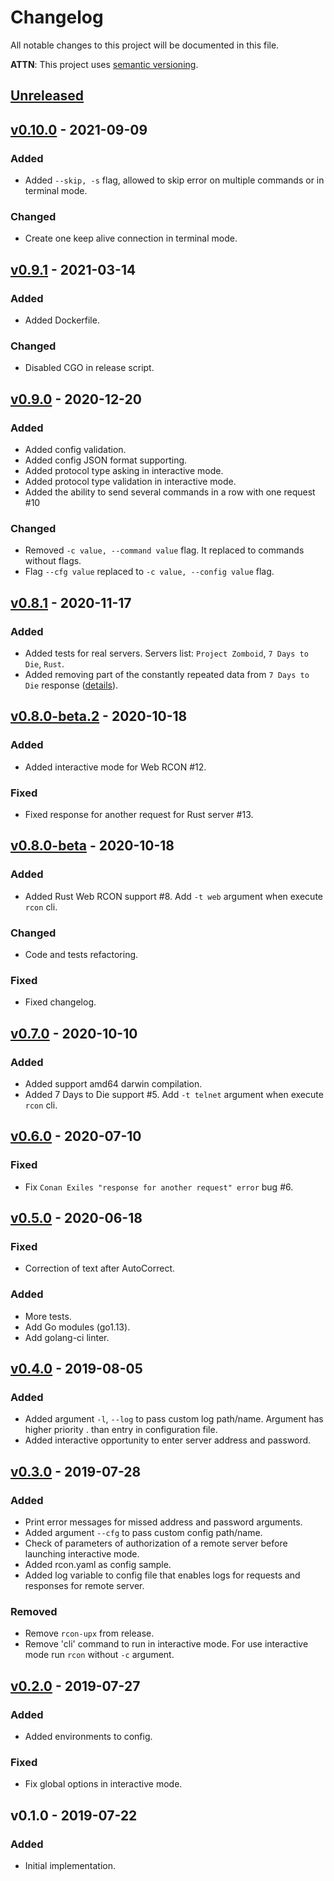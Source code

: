 # Changelog
All notable changes to this project will be documented in this file.

**ATTN**: This project uses [semantic versioning](http://semver.org/).

## [Unreleased]

## [v0.10.0] - 2021-09-09
### Added
- Added `--skip, -s` flag, allowed to skip error on multiple commands or in terminal mode.

### Changed
- Create one keep alive connection in terminal mode.

## [v0.9.1] - 2021-03-14
### Added
- Added Dockerfile. 

### Changed
- Disabled CGO in release script.

## [v0.9.0] - 2020-12-20
### Added
- Added config validation. 
- Added config JSON format supporting. 
- Added protocol type asking in interactive mode.
- Added protocol type validation in interactive mode.
- Added the ability to send several commands in a row with one request #10

### Changed
- Removed `-c value, --command value` flag. It replaced to commands without flags.
- Flag `--cfg value` replaced to `-c value, --config value` flag. 

## [v0.8.1] - 2020-11-17
### Added
- Added tests for real servers. Servers list: `Project Zomboid`, `7 Days to Die`, `Rust`. 
- Added removing part of the constantly repeated data from `7 Days to Die` response ([details](https://github.com/gorcon/telnet/issues/1)). 

## [v0.8.0-beta.2] - 2020-10-18
### Added
- Added interactive mode for Web RCON #12.

### Fixed
- Fixed response for another request for Rust server #13.

## [v0.8.0-beta] - 2020-10-18
### Added
- Added Rust Web RCON support #8. Add `-t web` argument when execute `rcon` cli.

### Changed
- Code and tests refactoring.

### Fixed
- Fixed changelog.

## [v0.7.0] - 2020-10-10
### Added
- Added support amd64 darwin compilation.
- Added 7 Days to Die support #5. Add `-t telnet` argument when execute `rcon` cli.

## [v0.6.0] - 2020-07-10
### Fixed
- Fix `Conan Exiles "response for another request" error` bug #6.

## [v0.5.0] - 2020-06-18
### Fixed
- Correction of text after AutoCorrect.

### Added
- More tests.
- Add Go modules (go1.13).
- Add golang-ci linter.

## [v0.4.0] - 2019-08-05
### Added
- Added argument `-l`, `--log` to pass custom log path/name. Argument has higher priority .
than entry in configuration file.
- Added interactive opportunity to enter server address and password.

## [v0.3.0] - 2019-07-28
### Added
- Print error messages for missed address and password arguments.
- Added argument `--cfg` to pass custom config path/name.
- Check of parameters of authorization of a remote server before launching interactive mode. 
- Added rcon.yaml as config sample.
- Added log variable to config file that enables logs for requests and responses for remote server.

### Removed
- Remove `rcon-upx` from release.
- Remove 'cli' command to run in interactive mode. For use interactive mode run `rcon` without `-c` argument.

## [v0.2.0] - 2019-07-27
### Added
- Added environments to config.

### Fixed
- Fix global options in interactive mode.

## v0.1.0 - 2019-07-22
### Added
- Initial implementation.

[Unreleased]: https://github.com/gorcon/rcon-cli/compare/v0.10.0...HEAD
[v0.10.0]: https://github.com/gorcon/rcon-cli/compare/v0.9.1...v0.10.0
[v0.9.1]: https://github.com/gorcon/rcon-cli/compare/v0.9.0...v0.9.1
[v0.9.0]: https://github.com/gorcon/rcon-cli/compare/v0.8.1...v0.9.0
[v0.8.1]: https://github.com/gorcon/rcon-cli/compare/v0.8.0-beta.2...v0.8.1
[v0.8.0-beta.2]: https://github.com/gorcon/rcon-cli/compare/v0.8.0-beta...v0.8.0-beta.2
[v0.8.0-beta]: https://github.com/gorcon/rcon-cli/compare/v0.7.0...v0.8.0-beta
[v0.7.0]: https://github.com/gorcon/rcon-cli/compare/v0.6.0...v0.7.0
[v0.6.0]: https://github.com/gorcon/rcon-cli/compare/0.5.0...v0.6.0
[v0.5.0]: https://github.com/gorcon/rcon-cli/compare/v0.4.0...0.5.0
[v0.4.0]: https://github.com/gorcon/rcon-cli/compare/v0.3.0...v0.4.0
[v0.3.0]: https://github.com/gorcon/rcon-cli/compare/v0.2.0...v0.3.0
[v0.2.0]: https://github.com/gorcon/rcon-cli/compare/v0.1.0...v0.2.0
